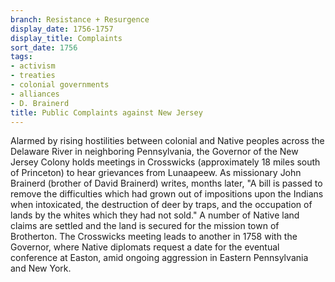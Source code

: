 ```yaml
---
branch: Resistance + Resurgence
display_date: 1756-1757
display_title: Complaints
sort_date: 1756
tags:
- activism
- treaties
- colonial governments
- alliances
- D. Brainerd
title: Public Complaints against New Jersey
---
```


Alarmed by rising hostilities between colonial and Native peoples across the Delaware River in neighboring Pennsylvania, the Governor of the New Jersey Colony holds meetings in Crosswicks (approximately 18 miles south of Princeton) to hear grievances from Lunaapeew. As missionary John Brainerd (brother of David Brainerd) writes, months later, "A bill is passed to remove the difficulties which had grown out of impositions upon the Indians when intoxicated, the destruction of deer by traps, and the occupation of lands by the whites which they had not sold." A number of Native land claims are settled and the land is secured for the mission town of Brotherton. The Crosswicks meeting leads to another in 1758 with the Governor, where Native diplomats request a date for the eventual conference at Easton, amid ongoing aggression in Eastern Pennsylvania and New York.
